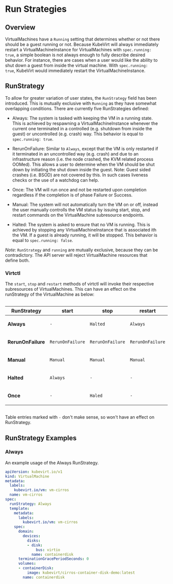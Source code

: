 # Run Strategies

## Overview

VirtualMachines have a `Running` setting that determines whether or not
there should be a guest running or not. Because KubeVirt will always
immediately restart a VirtualMachineInstance for VirtualMachines with
`spec.running: true`, a simple boolean is not always enough to fully
describe desired behavior. For instance, there are cases when a user
would like the ability to shut down a guest from inside the virtual
machine. With `spec.running: true`, KubeVirt would immediately restart
the VirtualMachineInstance.

## RunStrategy

To allow for greater variation of user states, the `RunStrategy` field
has been introduced. This is mutually exclusive with `Running` as they
have somewhat overlapping conditions. There are currently five
RunStrategies defined:

-   Always: The system is tasked with keeping the VM in a running
    state.
    This is achieved by respawning a VirtualMachineInstance whenever
    the current one terminated in a controlled (e.g. shutdown from
    inside the guest) or uncontrolled (e.g. crash) way.
    This behavior is equal to `spec.running: true`.

-   RerunOnFailure: Similar to `Always`, except that the VM is only
    restarted if it terminated in an uncontrolled way (e.g. crash)
    and due to an infrastructure reason (i.e. the node crashed,
    the KVM related process OOMed).
    This allows a user to determine when the VM should be shut down
    by initiating the shut down inside the guest.
    Note: Guest sided crashes (i.e. BSOD) are not covered by this.
    In such cases liveness checks or the use of a watchdog can help.

-   Once: The VM will run once and not be restarted upon completion
    regardless if the completion is of phase Failure or Success.

-   Manual: The system will not automatically turn the VM on or off,
    instead the user manually controlls the VM status by issuing
    start, stop, and restart commands on the VirtualMachine
    subresource endpoints.

-   Halted: The system is asked to ensure that no VM is running.
    This is achieved by stopping any VirtualMachineInstance that is
    associated ith the VM. If a guest is already running, it will be
    stopped.
    This behavior is equal to `spec.running: false`.

*Note*: `RunStrategy` and `running` are mutually exclusive, because
they can be contradictory. The API server will reject VirtualMachine
resources that define both.

### Virtctl

The `start`, `stop` and `restart` methods of virtctl will invoke their
respective subresources of VirtualMachines. This can have an effect on
the runStrategy of the VirtualMachine as below:

<table style="width: 100% ; display: inline-table">
<colgroup>
<col style="width: 25%" />
<col style="width: 25%" />
<col style="width: 25%" />
<col style="width: 25%" />
</colgroup>
<thead>
<tr class="header">
<th>RunStrategy</th>
<th>start</th>
<th>stop</th>
<th>restart</th>
</tr>
</thead>
<tbody>
<tr class="odd">
<td><p><strong>Always</strong></p></td>
<td><p><code>-</code></p></td>
<td><p><code>Halted</code></p></td>
<td><p><code>Always</code></p></td>
</tr>
<tr class="even">
<td><p><strong>RerunOnFailure</strong></p></td>
<td><p><code>RerunOnFailure</code></p></td>
<td><p><code>RerunOnFailure</code></p></td>
<td><p><code>RerunOnFailure</code></p></td>
</tr>
<tr class="odd">
<td><p><strong>Manual</strong></p></td>
<td><p><code>Manual</code></p></td>
<td><p><code>Manual</code></p></td>
<td><p><code>Manual</code></p></td>
</tr>
<tr class="even">
<td><p><strong>Halted</strong></p></td>
<td><p><code>Always</code></p></td>
<td><p><code>-</code></p></td>
<td><p><code>-</code></p></td>
</tr>
<tr class="odd">
<td><p><strong>Once</strong></p></td>
<td><p><code>-</code></p></td>
<td><p><code>Haled</code></p></td>
<td><p><code>-</code></p></td>
</tr>
</tbody>
</table>

Table entries marked with `-` don't make sense, so won't have an effect
on RunStrategy.

## RunStrategy Examples

### Always

An example usage of the Always RunStrategy.

```yaml
apiVersion: kubevirt.io/v1
kind: VirtualMachine
metadata:
  labels:
    kubevirt.io/vm: vm-cirros
  name: vm-cirros
spec:
  runStrategy: Always
  template:
    metadata:
      labels:
        kubevirt.io/vm: vm-cirros
    spec:
      domain:
        devices:
          disks:
          - disk:
              bus: virtio
            name: containerdisk
      terminationGracePeriodSeconds: 0
      volumes:
      - containerDisk:
          image: kubevirt/cirros-container-disk-demo:latest
        name: containerdisk
```
